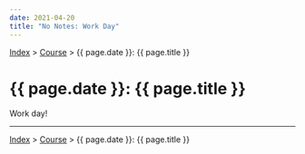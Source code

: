 ```yaml
---
date: 2021-04-20
title: "No Notes: Work Day"
---
```


[Index](../../../index.md) > [Course](./index.md) > {{ page.date }}: {{ page.title }}

# {{ page.date }}: {{ page.title }}

Work day!

---

[Index](../../../index.md) > [Course](./index.md) > {{ page.date }}: {{ page.title }}
